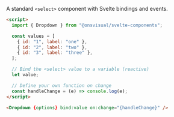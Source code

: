 A standard `<select>` component with Svelte bindings and events.

<!-- prettier-ignore -->
```html
<script>
  import { Dropdown } from "@onsvisual/svelte-components";

  const values = [
    { id: "1", label: "one" },
    { id: "2", label: "two" },
    { id: "3", label: "three" },
  ];

  // Bind the <select> value to a variable (reactive)
  let value;

  // Define your own function on change
  const handleChange = (e) => console.log(e);
</script>

<Dropdown {options} bind:value on:change="{handleChange}" />
```
